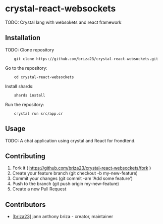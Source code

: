 # crystal-react-websockets

TODO: Crystal lang with websokets and react framework

## Installation

TODO: Clone repository
```
    git clone https://github.com/briza23/crystal-react-websockets.git
```
Go to the repository:
```
    cd crystal-react-websockets
```
Install shards:
```
    shards install
```
Run the repository:
```
    crystal run src/app.cr
```

## Usage

TODO: A chat application using crystal and React for frondtend.

## Contributing

1. Fork it ( https://github.com/briza23/crystal-react-websockets/fork )
2. Create your feature branch (git checkout -b my-new-feature)
3. Commit your changes (git commit -am 'Add some feature')
4. Push to the branch (git push origin my-new-feature)
5. Create a new Pull Request

## Contributors

- [[briza23]](https://github.com/[briza23]) jann anthony briza - creator, maintainer
